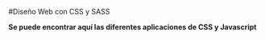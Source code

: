 #Diseño Web con CSS y SASS

**Se puede encontrar aquí las diferentes aplicaciones de CSS y Javascript**
